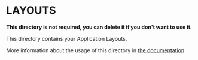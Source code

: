 # LAYOUTS

**This directory is not required, you can delete it if you don't want to use it.**

This directory contains your Application Layouts.

More information about the usage of this directory in [the documentation](https://nuxtjs.org/guide/views#layouts).

<!-- update: 2025-07-31T19:34:07.284694 -->

<!-- update: 2025-07-31T19:48:20.468778 -->

